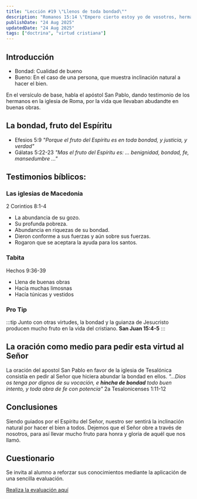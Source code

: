 ```yaml
---
title: "Lección #19 \"Llenos de toda bondad\""
description: "Romanos 15:14 \"Empero cierto estoy yo de vosotros, hermanos míos, que aun vosotros mismos estáis llenos de bodad...\""
publishDate: "24 Aug 2025"
updatedDate: "24 Aug 2025"
tags: ["doctrina", "virtud cristiana"]
---
```


## Introducción

- Bondad: Cualidad de bueno
- Bueno: En el caso de una persona, que muestra inclinación natural a hacer el bien.

En el versículo de base, habla el apóstol San Pablo, dando testimonio de los hermanos en la iglesia de Roma, por la vida que llevaban abudandte en buenas obras.

## La bondad, fruto del Espíritu
- Efesios 5:9 _"Porque el fruto del Espíritu es en toda bondad, y justicia, y verdad"_ 
- Gálatas 5:22-23 _"Mas el fruto del Espíritu es: ... benignidad, bondad, fe, mansedumbre ..."_ 


## Testimonios bíblicos: 
### Las iglesias de Macedonia

2 Corintios 8:1-4

- La abundancia de su gozo.
- Su profunda pobreza.
- Abundancia en riquezas de su bondad.
- Dieron conforme a sus fuerzas y aún sobre sus fuerzas.
- Rogaron que se aceptara la ayuda para los santos.   

### Tabita

Hechos 9:36-39

- Llena de buenas obras
- Hacía muchas limosnas
- Hacía túnicas y vestidos

### Pro Tip
:::tip
Junto con otras virtudes, la bondad y la guianza de Jesucristo producen mucho fruto en la vida del cristiano. **San Juan 15:4-5**
:::

## La oración como medio para pedir esta virtud al Señor

La oración del apostol San Pablo en favor de la iglesia de Tesalónica consistía en pedir al Señor que hiciera abundar la bondad en ellos. _"...Dios os tenga por dignos de su vocación, e **hincha de bondad** todo buen intento, y toda obra de fe con potencia"_ 2a Tesalonicenses 1:11-12

## Conclusiones

Siendo guiados por el Espíritu del Señor, nuestro ser sentirá la inclinación natural por hacer el bien a todos. Dejemos que el Señor obre a través de nosotros, para así llevar mucho fruto para honra y gloria de aquél que nos llamó. 


## Cuestionario

Se invita al alumno a reforzar sus conocimientos mediante la aplicación de una sencilla evaluación.

[Realiza la evaluación aquí](https://docs.google.com/forms/d/e/1FAIpQLSdEnNPmYcmp6lA9k4qmvkBurwR3oLEhyrhtH6ZoPlem_6K0bA/viewform?usp=header)